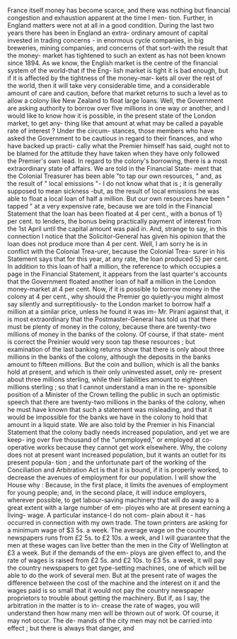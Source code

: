 France itself money has become scarce, and there was nothing but financial congestion and exhaustion apparent at the time I men- tion. Further, in England matters were not at all in a good condition. During the last two years there has been in England an extra- ordinary amount of capital invested in trading concerns - in enormous cycle companies, in big breweries, mining companies, and concerns of that sort-with the result that the money- market has tightened to such an extent as has not been known since 1894. As we know, the English market is the centre of the financial system of the world-that if the Eng- lish market is tight it is bad enough, but if it is affected by the tightness of the money-mar- kets all over the rest of the world, then it will take very considerable time, and a considerable amount of care and caution, before that market returns to such a level as to allow a colony like New Zealand to float large loans. Well, the Government are asking authority to borrow over five millions in one way or another, and I would like to know how it is possible, in the present state of the London market, to get any- thing like that amount at what may be called a payable rate of interest ? Under the circum- stances, those members who have asked the Government to be cautious in regard to their finances, and who have backed up practi- cally what the Premier himself has said, ought not to be blamed for the attitude they have taken when they have only followed the Premier's own lead. In regard to the colony's borrowing, there is a most extraordinary state of affairs. We are told in the Financial State- ment that the Colonial Treasurer has been able "to tap our own resources, " and, as the result of " local emissions "- I do not know what that is ; it is generally supposed to mean sickness -but, as the result of local emissions he was able to float a local loan of half a million. But our own resources have been " tapped " at a very expensive rate, because we are told in the Financial Statement that the loan has been floated at 4 per cent., with a bonus of 1} per cent. to lenders, the bonus being practically payment of interest from the 1st April until the capital amount was paid in. And, strange to say, in this connection I notice that the Solicitor-General has given his opinion that the loan does not produce more than 4 per cent. Well, I am sorry he is in conflict with the Colonial Trea-urer, because the Colonial Trea- surer in his Statement says that for this year, at any rate, the loan produced 5} per cent. In addition to this loan of half a million, the reference to which occupies a page in the Financial Statement, it appears from the last quarter's accounts that the Government floated another loan of half a million in the London money-market at 4 per cent. Now, if it is possible to borrow money in the colony at 4 per cent., why should the Premier go quietly-you might almost say silently and surreptitiously- to the London market to borrow half a million at a similar price, unless he found it was im- Mr. Pirani against that, it is most extraordinary that the Postmaster-General has told us that there must be plenty of money in the colony, because there are twenty-two millions of money in the banks of the colony. Of course, if that state- ment is correct the Preinier would very soon tap these resources ; but examination of the last banking returns show that there is only about three millions in the banks of the colony, although the deposits in the banks amount to fifteen millions. But the coin and bullion, which is all the banks hold at present, and which is their only uninvested asset, only re- present about three millions sterling, while their liabilities amount to eighteen millions sterling ; so that I cannot understand a man in the re- sponsible position of a Minister of the Crown telling the public in such an optimistic speech that there are twenty-two millions in the banks of the colony, when he must have known that such a statement was misleading, and that it would be impossible for the banks we have in the colony to hold that amount in a liquid state. We are also told by the Premier in his Financial Statement that the colony badly needs increased population, and yet we are keep- ing over five thousand of the "unemployed," or employed at co-operative works because they cannot get work elsewhere. Why, the colony does not at present want increased population, but it wants an outlet for its present popula- tion ; and the unfortunate part of the working of the Conciliation and Arbitration Act is that it is bound, if it is properly worked, to decrease the avenues of employment for our population. I will show the House why : Because, in the first place, it limits the avenues of employment for young people; and, in the second place, it will induce employers, wherever possible, to get labour-saving machinery that will do away to a great extent with a large number of em- ployes who are at present earning a living- wage. A particular instance-I do not com- plain about it - has occurred in connection with my own trade. The town printers are asking for a minimum wage of $3 5s. a week. The average wage on the country newspapers runs from £2 5s. to £2 10s. a week, and I will guarantee that the men at these wages can live better than the men in the City of Wellington at £3 a week. But if the demands of the em- ploys are given effect to, and the rate of wages is raised from £2 5s. and £2 10s. to £3 5s. a week, it will pay the country newspapers to get type-setting machines, one of which will be able to do the work of several men. But at the present rate of wages the difference between the cost of the machine and the interest on it and the wages paid is so small that it would not pay the country newspaper proprietors to trouble about getting the machinery. But if, as I say, the arbitration in the matter is to in- crease the rate of wages, you will understand then how many men will be thrown out of work. Of course, it may not occur. The de- mands of the city men may not be carried into effect ; but there is always that danger, and 